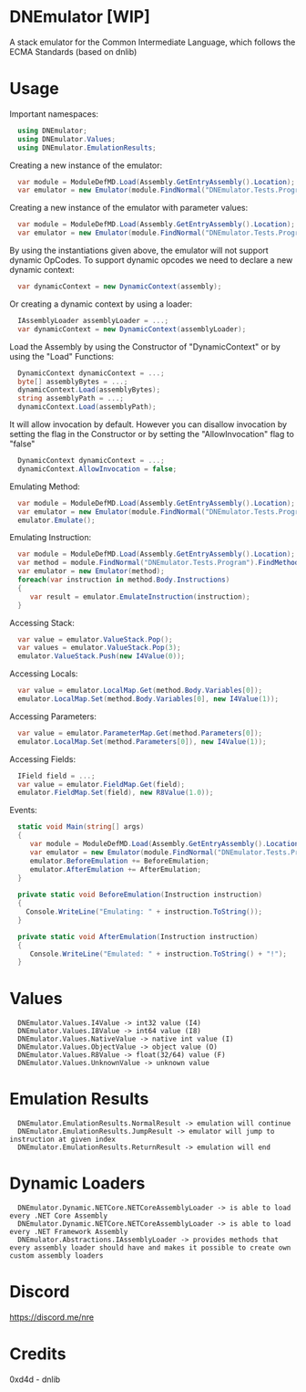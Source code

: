 # DNEmulator [WIP]
A stack emulator for the Common Intermediate Language, which follows the ECMA Standards (based on dnlib)

# Usage
Important namespaces:
```C#
  using DNEmulator;
  using DNEmulator.Values;
  using DNEmulator.EmulationResults;
```

Creating a new instance of the emulator:
```C#
  var module = ModuleDefMD.Load(Assembly.GetEntryAssembly().Location);
  var emulator = new Emulator(module.FindNormal("DNEmulator.Tests.Program").FindMethod("ToEmulate"));   
```

Creating a new instance of the emulator with parameter values:
```C#
  var module = ModuleDefMD.Load(Assembly.GetEntryAssembly().Location);
  var emulator = new Emulator(module.FindNormal("DNEmulator.Tests.Program").FindMethod("ToEmulate"), new Value[] { new StringValue("abc"), new ObjectValue(new int[5]) });   
```

By using the instantiations given above, the emulator will not support dynamic OpCodes. To support dynamic opcodes we need to declare a new dynamic context:
```C#
  var dynamicContext = new DynamicContext(assembly);
```

Or creating a dynamic context by using a loader:
```C#
  IAssemblyLoader assemblyLoader = ...;
  var dynamicContext = new DynamicContext(assemblyLoader);
```

Load the Assembly by using the Constructor of "DynamicContext" or by using the "Load" Functions:
```C#
  DynamicContext dynamicContext = ...;
  byte[] assemblyBytes = ...;
  dynamicContext.Load(assemblyBytes);
  string assemblyPath = ...;
  dynamicContext.Load(assemblyPath);
```

It will allow invocation by default. However you can disallow invocation by setting the flag in the Constructor or by setting the "AllowInvocation" flag to "false"
```C#
  DynamicContext dynamicContext = ...;
  dynamicContext.AllowInvocation = false;
```
  

Emulating Method:
```C#
  var module = ModuleDefMD.Load(Assembly.GetEntryAssembly().Location);
  var emulator = new Emulator(module.FindNormal("DNEmulator.Tests.Program").FindMethod("ToEmulate")); 
  emulator.Emulate();
```

Emulating Instruction:
```C#
  var module = ModuleDefMD.Load(Assembly.GetEntryAssembly().Location);
  var method = module.FindNormal("DNEmulator.Tests.Program").FindMethod("ToEmulate");
  var emulator = new Emulator(method); 
  foreach(var instruction in method.Body.Instructions)
  {
     var result = emulator.EmulateInstruction(instruction);
  }
```

Accessing Stack:
```C#
  var value = emulator.ValueStack.Pop();
  var values = emulator.ValueStack.Pop(3);
  emulator.ValueStack.Push(new I4Value(0));
```

Accessing Locals:
```C#
  var value = emulator.LocalMap.Get(method.Body.Variables[0]);
  emulator.LocalMap.Set(method.Body.Variables[0], new I4Value(1));
```

Accessing Parameters:
```C#
  var value = emulator.ParameterMap.Get(method.Parameters[0]);
  emulator.LocalMap.Set(method.Parameters[0]), new I4Value(1));
```

Accessing Fields:
```C#
  IField field = ...;
  var value = emulator.FieldMap.Get(field);
  emulator.FieldMap.Set(field), new R8Value(1.0));
```

Events:
```C#
  static void Main(string[] args)
  {
     var module = ModuleDefMD.Load(Assembly.GetEntryAssembly().Location);
     var emulator = new Emulator(module.FindNormal("DNEmulator.Tests.Program").FindMethod("ToEmulate"));
     emulator.BeforeEmulation += BeforeEmulation;
     emulator.AfterEmulation += AfterEmulation;        
  }
  
  private static void BeforeEmulation(Instruction instruction)
  {
    Console.WriteLine("Emulating: " + instruction.ToString());
  }

  private static void AfterEmulation(Instruction instruction)
  {
     Console.WriteLine("Emulated: " + instruction.ToString() + "!");
  }
```

# Values
```
  DNEmulator.Values.I4Value -> int32 value (I4)
  DNEmulator.Values.I8Value -> int64 value (I8)
  DNEmulator.Values.NativeValue -> native int value (I)
  DNEmulator.Values.ObjectValue -> object value (O)
  DNEmulator.Values.R8Value -> float(32/64) value (F)
  DNEmulator.Values.UnknownValue -> unknown value
```

# Emulation Results
```
  DNEmulator.EmulationResults.NormalResult -> emulation will continue
  DNEmulator.EmulationResults.JumpResult -> emulator will jump to instruction at given index
  DNEmulator.EmulationResults.ReturnResult -> emulation will end
```

# Dynamic Loaders
```
  DNEmulator.Dynamic.NETCore.NETCoreAssemblyLoader -> is able to load every .NET Core Assembly
  DNEmulator.Dynamic.NETCore.NETCoreAssemblyLoader -> is able to load every .NET Framework Assembly
  DNEmulator.Abstractions.IAssemblyLoader -> provides methods that every assembly loader should have and makes it possible to create own custom assembly loaders
```

# Discord
https://discord.me/nre

# Credits
0xd4d - dnlib 


